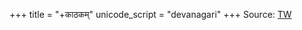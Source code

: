 +++
title = "+काठकम्"
unicode_script = "devanagari"
+++
Source: [TW](https://sanskritdocuments.org/doc_veda/taittirIyabrAhmaNam.html)